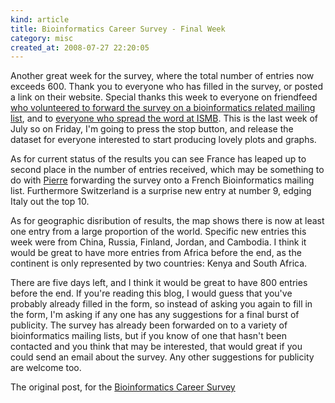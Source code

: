 ```yaml
--- 
kind: article
title: Bioinformatics Career Survey - Final Week
category: misc
created_at: 2008-07-27 22:20:05
---
```

Another great week for the survey, where the total number of entries now exceeds 600. Thank you to everyone who has filled in the survey,  or posted a link on their website.  Special thanks this week to everyone on friendfeed <a href="http://friendfeed.com/e/c46baa5e-43a0-3be1-d791-1c2465d2bcf5/Bioinformatics-Career-Survey-Second-Week/">who volunteered to forward the survey on a bioinformatics related mailing list</a>, and to <a href="http://friendfeed.com/e/fbd6b620-6fae-4742-9ce3-73a1a0a5749e/Science-blogging-and-Web-2-0-BoF-in-room-718B-on/">everyone who spread the word at ISMB</a>. This is the last week of July so on Friday, I'm going to press the stop button, and release the dataset for everyone interested to start producing lovely plots and graphs.

As for current status of the results you can see France has leaped up to second place in the number of entries received, which may be something to do with <a href="http://plindenbaum.blogspot.com/">Pierre</a> forwarding the survey onto a French Bioinformatics mailing list. Furthermore Switzerland is a surprise new entry at number 9, edging Italy out the top 10.

<script src="http://spreadsheets.google.com/gpub?url=http%3A%2F%2Fssrf2l6d-a.gmodules.com%2Fig%2Fifr%3Fup__table_query_url%3Dhttps%253A%252F%252Fspreadsheets.google.com%252Ftq%253Frange%253DA36%25253AB45%2526key%253DpdgOWoFpnRtwSzfIF0cROWg%2526gid%253D8%2526pub%253D1%26up_title%3D%26up_minvalue%3D%26up_maxvalue%3D%26up_showvaluelabels%3D1%26up_showcategorylabels%3D1%26up_legend%3Dright%26up__table_query_refresh_interval%3D0%26url%3Dhttp%253A%252F%252Fwww.google.com%252Fig%252Fmodules%252Fimage-bar-chart.xml&height=350&width=400"></script>

As for geographic disribution of results, the map shows there is now at least one entry from a large proportion of the world. Specific new entries this week were from China, Russia, Finland, Jordan, and Cambodia. I think it would be great to have more entries from Africa before the end, as the continent is only represented by two countries: Kenya and South Africa.

<script src="http://spreadsheets.google.com/gpub?url=http%3A%2F%2Fpg3j58c1-a.gmodules.com%2Fig%2Fifr%3Fup__table_query_url%3Dhttp%253A%252F%252Fspreadsheets.google.com%252Ftq%253Fkey%253DpdgOWoFpnRtwSzfIF0cROWg%2526range%253DD1%25253AE247%2526gid%253D10%2526pub%253D1%26up_title%3D%26up_region%3Dworld%26up__table_query_refresh_interval%3D0%26url%3Dhttp%253A%252F%252Fwww.google.com%252Fig%252Fmodules%252Fheatmap.xml&height=260&width=410"></script>

There are five days left, and I think it would be great to have 800 entries before the end. If you're reading this blog, I would guess that you've probably already filled in the form, so instead of asking you again to fill in the form, I'm asking if any one has any suggestions for a final burst of publicity. The survey has already been forwarded on to a variety of bioinformatics mailing lists, but if you know of one that hasn't been contacted and you think that may be interested, that would great if you could send an email about the survey. Any other suggestions for publicity are welcome too.

The original post, for the <a href="http://www.bioinformaticszen.com/2008/07/creating-a-picture-of-different-careers-in-bioinformatics/">Bioinformatics Career Survey</a>
